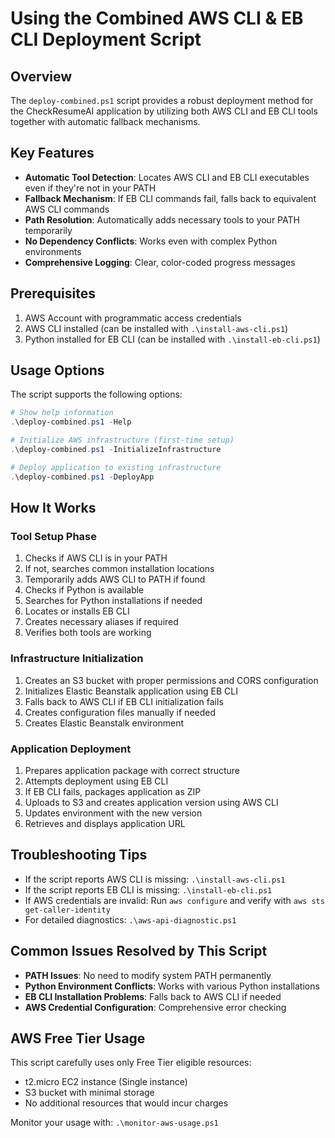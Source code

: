 # Using the Combined AWS CLI & EB CLI Deployment Script

## Overview

The `deploy-combined.ps1` script provides a robust deployment method for the CheckResumeAI application by utilizing both AWS CLI and EB CLI tools together with automatic fallback mechanisms.

## Key Features

- **Automatic Tool Detection**: Locates AWS CLI and EB CLI executables even if they're not in your PATH
- **Fallback Mechanism**: If EB CLI commands fail, falls back to equivalent AWS CLI commands
- **Path Resolution**: Automatically adds necessary tools to your PATH temporarily
- **No Dependency Conflicts**: Works even with complex Python environments
- **Comprehensive Logging**: Clear, color-coded progress messages

## Prerequisites

1. AWS Account with programmatic access credentials
2. AWS CLI installed (can be installed with `.\install-aws-cli.ps1`)
3. Python installed for EB CLI (can be installed with `.\install-eb-cli.ps1`)

## Usage Options

The script supports the following options:

```powershell
# Show help information
.\deploy-combined.ps1 -Help

# Initialize AWS infrastructure (first-time setup)
.\deploy-combined.ps1 -InitializeInfrastructure

# Deploy application to existing infrastructure
.\deploy-combined.ps1 -DeployApp
```

## How It Works

### Tool Setup Phase

1. Checks if AWS CLI is in your PATH
2. If not, searches common installation locations
3. Temporarily adds AWS CLI to PATH if found
4. Checks if Python is available
5. Searches for Python installations if needed
6. Locates or installs EB CLI
7. Creates necessary aliases if required
8. Verifies both tools are working

### Infrastructure Initialization

1. Creates an S3 bucket with proper permissions and CORS configuration
2. Initializes Elastic Beanstalk application using EB CLI
3. Falls back to AWS CLI if EB CLI initialization fails
4. Creates configuration files manually if needed
5. Creates Elastic Beanstalk environment

### Application Deployment

1. Prepares application package with correct structure
2. Attempts deployment using EB CLI
3. If EB CLI fails, packages application as ZIP
4. Uploads to S3 and creates application version using AWS CLI
5. Updates environment with the new version
6. Retrieves and displays application URL

## Troubleshooting Tips

- If the script reports AWS CLI is missing: `.\install-aws-cli.ps1`
- If the script reports EB CLI is missing: `.\install-eb-cli.ps1`
- If AWS credentials are invalid: Run `aws configure` and verify with `aws sts get-caller-identity`
- For detailed diagnostics: `.\aws-api-diagnostic.ps1`

## Common Issues Resolved by This Script

- **PATH Issues**: No need to modify system PATH permanently
- **Python Environment Conflicts**: Works with various Python installations
- **EB CLI Installation Problems**: Falls back to AWS CLI if needed
- **AWS Credential Configuration**: Comprehensive error checking

## AWS Free Tier Usage

This script carefully uses only Free Tier eligible resources:

- t2.micro EC2 instance (Single instance)
- S3 bucket with minimal storage
- No additional resources that would incur charges

Monitor your usage with: `.\monitor-aws-usage.ps1`
